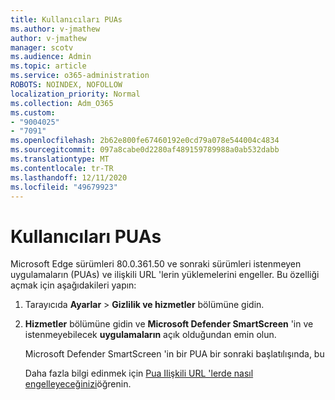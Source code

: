 ```yaml
---
title: Kullanıcıları PUAs
ms.author: v-jmathew
author: v-jmathew
manager: scotv
ms.audience: Admin
ms.topic: article
ms.service: o365-administration
ROBOTS: NOINDEX, NOFOLLOW
localization_priority: Normal
ms.collection: Adm_O365
ms.custom:
- "9004025"
- "7091"
ms.openlocfilehash: 2b62e800fe67460192e0cd79a078e544004c4834
ms.sourcegitcommit: 097a8cabe0d2280af489159789988a0ab532dabb
ms.translationtype: MT
ms.contentlocale: tr-TR
ms.lasthandoff: 12/11/2020
ms.locfileid: "49679923"
---
```

# <a name="use-microsoft-edge-to-protect-users-against-puas"></a>Kullanıcıları PUAs

Microsoft Edge sürümleri 80.0.361.50 ve sonraki sürümleri istenmeyen uygulamaların (PUAs) ve ilişkili URL 'lerin yüklemelerini engeller. Bu özelliği açmak için aşağıdakileri yapın:

1. Tarayıcıda **Ayarlar**  >  **Gizlilik ve hizmetler** bölümüne gidin.

2. **Hizmetler** bölümüne gidin ve **Microsoft Defender SmartScreen** 'in ve istenmeyebilecek **uygulamaların** açık olduğundan emin olun.

    Microsoft Defender SmartScreen 'in bir PUA bir sonraki başlatılışında, bu

    Daha fazla bilgi edinmek için [Pua Ilişkili URL 'lerde nasıl engelleyeceğinizi](https://go.microsoft.com/fwlink/?linkid=2133024)öğrenin.
